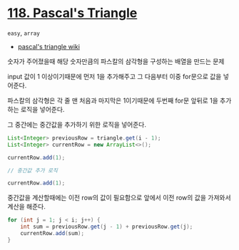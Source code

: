 # [118. Pascal's Triangle](https://leetcode.com/problems/pascals-triangle/)

```easy```, ```array```

- [pascal's triangle wiki](https://en.wikipedia.org/wiki/Pascal%27s_triangle)

숫자가 주어졌을때 해당 숫자만큼의 파스칼의 삼각형을 구성하는 배열을 만드는 문제 

input 값이 1 이상이기때문에 먼저 1을 추가해주고 그 다음부터 이중 for문으로 값을 넣어준다.

파스칼의 삼각형은 각 줄 맨 처음과 마지막은 1이기때문에 두번째 for문 앞뒤로 1을 추가하는 로직을 넣어준다.

그 중간에는 중간값을 추가하기 위한 로직을 넣어준다.

```java
List<Integer> previousRow = triangle.get(i - 1);
List<Integer> currentRow = new ArrayList<>();

currentRow.add(1);

// 중간값 추가 로직

currentRow.add(1);

```

중간값을 계산할때에는 이전 row의 값이 필요함으로 앞에서 이전 row의 값을 가져와서 계산을 해준다.

```java
for (int j = 1; j < i; j++) {
    int sum = previousRow.get(j - 1) + previousRow.get(j);
    currentRow.add(sum);
}
```